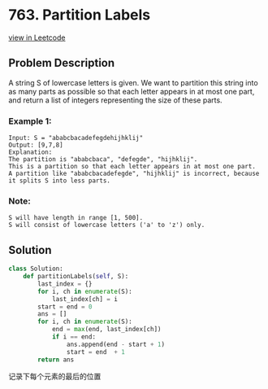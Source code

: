 # 763. Partition Labels

[view in Leetcode](https://leetcode.com/problems/partition-labels/)

## Problem Description
A string S of lowercase letters is given. We want to partition this string into as many parts as possible so that each letter appears in at most one part, and return a list of integers representing the size of these parts.

###  Example 1:
    Input: S = "ababcbacadefegdehijhklij"
    Output: [9,7,8]
    Explanation:
    The partition is "ababcbaca", "defegde", "hijhklij".
    This is a partition so that each letter appears in at most one part.
    A partition like "ababcbacadefegde", "hijhklij" is incorrect, because it splits S into less parts.

###  Note:
    S will have length in range [1, 500].
    S will consist of lowercase letters ('a' to 'z') only.

## Solution
```python
class Solution:
    def partitionLabels(self, S):
        last_index = {}
        for i, ch in enumerate(S):
            last_index[ch] = i
        start = end = 0
        ans = []
        for i, ch in enumerate(S):
            end = max(end, last_index[ch])
            if i == end:
                ans.append(end - start + 1)
                start = end  + 1
        return ans
```
记录下每个元素的最后的位置
